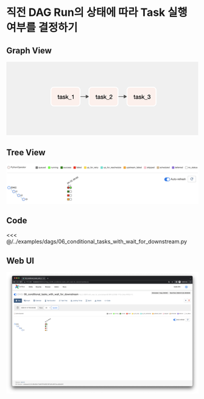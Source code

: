 # 직전 DAG Run의 상태에 따라 Task 실행 여부를 결정하기

## Graph View

![image-20220123003728946](image-20220123003728946.png)

## Tree View

![image-20220122225546239](image-20220122225546239.png)

## Code

<<< @/../examples/dags/06_conditional_tasks_with_wait_for_downstream.py

## Web UI

![image-20220122225611854](image-20220122225611854.png)
